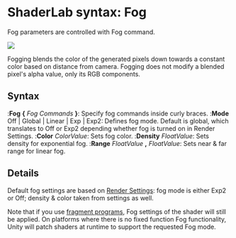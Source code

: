 ShaderLab syntax: Fog
=====================


Fog parameters are controlled with Fog command.


![](http://docwiki.hq.unity3d.com/uploads/Main/SL./PipelineFFP.png)  

Fogging blends the color of the generated pixels down towards a constant color based on distance from camera. Fogging does not modify a blended pixel's alpha value, only its RGB components.

Syntax
------

:__Fog__ __{__ _Fog Commands_ __}__: Specify fog commands inside curly braces.
:__Mode__ Off | Global | Linear | Exp | Exp2: Defines fog mode. Default is global, which translates to Off or Exp2 depending whether fog is turned on in Render Settings.
:__Color__ _ColorValue_: Sets fog color.
:__Density__ _FloatValue_: Sets density for exponential fog.
:__Range__ _FloatValue_ __,__ _FloatValue_: Sets near & far range for linear fog.


Details
-------


Default fog settings are based on [Render Settings](class-RenderSettings.md): fog mode is either <span class=component>Exp2</span> or <span class=component>Off</span>; density & color taken from settings as well.

Note that if you use [fragment programs](SL-ShaderPrograms.md), Fog settings of the shader will still be applied. On platforms where there is no fixed function Fog functionality, Unity will patch shaders at runtime to support the requested Fog mode.
